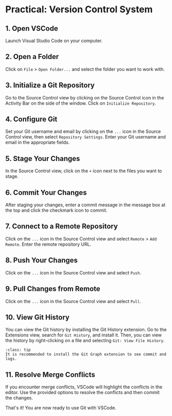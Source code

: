 # Practical: Version Control System

## 1. Open VSCode
Launch Visual Studio Code on your computer.

## 2. Open a Folder
Click on `File` > `Open Folder...` and select the folder you want to work with.

## 3. Initialize a Git Repository
Go to the Source Control view by clicking on the Source Control icon in the Activity Bar on the side of the window. Click on `Initialize Repository`.

## 4. Configure Git
Set your Git username and email by clicking on the `...` icon in the Source Control view, then select `Repository Settings`. Enter your Git username and email in the appropriate fields.

## 5. Stage Your Changes
In the Source Control view, click on the `+` icon next to the files you want to stage.

## 6. Commit Your Changes
After staging your changes, enter a commit message in the message box at the top and click the checkmark icon to commit.

## 7. Connect to a Remote Repository
Click on the `...` icon in the Source Control view and select `Remote` > `Add Remote`. Enter the remote repository URL.

## 8. Push Your Changes
Click on the `...` icon in the Source Control view and select `Push`.

## 9. Pull Changes from Remote
Click on the `...` icon in the Source Control view and select `Pull`.

## 10. View Git History
You can view the Git history by installing the Git History extension. Go to the Extensions view, search for `Git History`, and install it. Then, you can view the history by right-clicking on a file and selecting `Git: View File History`.

```{admonition} Git Graph Extension
:class: tip
It is recommended to install the Git Graph extension to see commit and logs.
```

## 11. Resolve Merge Conflicts
If you encounter merge conflicts, VSCode will highlight the conflicts in the editor. Use the provided options to resolve the conflicts and then commit the changes.

That's it! You are now ready to use Git with VSCode.
